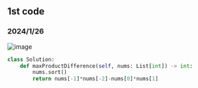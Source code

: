 ## 1st code
### 2024/1/26

![image](https://github.com/PhoenixCHW/My_leetcode/assets/39382795/634d1567-d009-4042-abfc-da26cf0efc0f)

```python
class Solution:
    def maxProductDifference(self, nums: List[int]) -> int:
        nums.sort()
        return nums[-1]*nums[-2]-nums[0]*nums[1]
```
